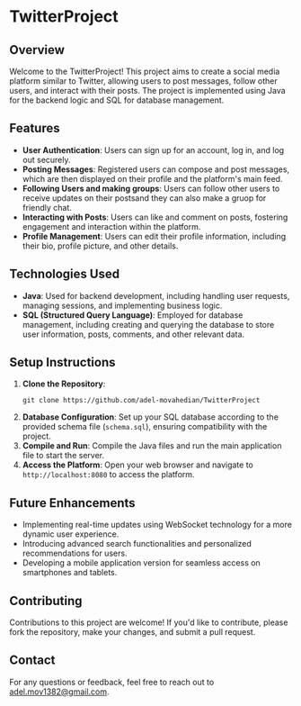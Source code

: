 
# TwitterProject

## Overview
Welcome to the TwitterProject! This project aims to create a social media platform similar to Twitter, allowing users to post messages, follow other users, and interact with their posts. The project is implemented using Java for the backend logic and SQL for database management.

## Features
- **User Authentication**: Users can sign up for an account, log in, and log out securely.
- **Posting Messages**: Registered users can compose and post messages, which are then displayed on their profile and the platform's main feed.
- **Following Users and making groups**: Users can follow other users to receive updates on their postsand they can also make a gruop for friendly chat.
- **Interacting with Posts**: Users can like and comment on posts, fostering engagement and interaction within the platform.
- **Profile Management**: Users can edit their profile information, including their bio, profile picture, and other details.

## Technologies Used
- **Java**: Used for backend development, including handling user requests, managing sessions, and implementing business logic.
- **SQL (Structured Query Language)**: Employed for database management, including creating and querying the database to store user information, posts, comments, and other relevant data.

## Setup Instructions
1. **Clone the Repository**: 
   ```
   git clone https://github.com/adel-movahedian/TwitterProject
   ```
2. **Database Configuration**: Set up your SQL database according to the provided schema file (`schema.sql`), ensuring compatibility with the project.
3. **Compile and Run**: Compile the Java files and run the main application file to start the server.
4. **Access the Platform**: Open your web browser and navigate to `http://localhost:8080` to access the platform.

## Future Enhancements
- Implementing real-time updates using WebSocket technology for a more dynamic user experience.
- Introducing advanced search functionalities and personalized recommendations for users.
- Developing a mobile application version for seamless access on smartphones and tablets.

## Contributing
Contributions to this project are welcome! If you'd like to contribute, please fork the repository, make your changes, and submit a pull request.

## Contact
For any questions or feedback, feel free to reach out to [adel.mov1382@gmail.com](adel.mov1382@gmail.com).
